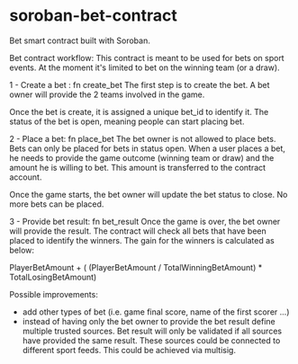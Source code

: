 # soroban-bet-contract
Bet smart contract built with Soroban.

Bet contract workflow:
This contract is meant to be used for bets on sport events.
At the moment it's limited to bet on the winning team (or a draw).

1 - Create a bet : fn create_bet
The first step is to create the bet. A bet owner will provide the 2 teams involved in the game.

Once the bet is create, it is assigned a unique bet_id to identify it. 
The status of the bet is open, meaning people can start placing bet.

2 - Place a bet: fn place_bet
The bet owner is not allowed to place bets. 
Bets can only be placed for bets in status open.
When a user places a bet, he needs to provide the game outcome (winning team or draw) and the amount he is willing to bet.
This amount is transferred to the contract account.

Once the game starts, the bet owner will update the bet status to close. No more bets can be placed.

3 - Provide bet result: fn bet_result
Once the game is over, the bet owner will provide the result. 
The contract will check all bets that have been placed to identify the winners. 
The gain for the winners is calculated as below:

PlayerBetAmount + ( (PlayerBetAmount / TotalWinningBetAmount) * TotalLosingBetAmount)

Possible improvements:
- add other types of bet (i.e. game final score, name of the first scorer ...)
- instead of having only the bet owner to provide the bet result define multiple trusted sources. 
Bet result will only be validated if all sources have provided the same result.
These sources could be connected to different sport feeds.
This could be achieved via multisig.


